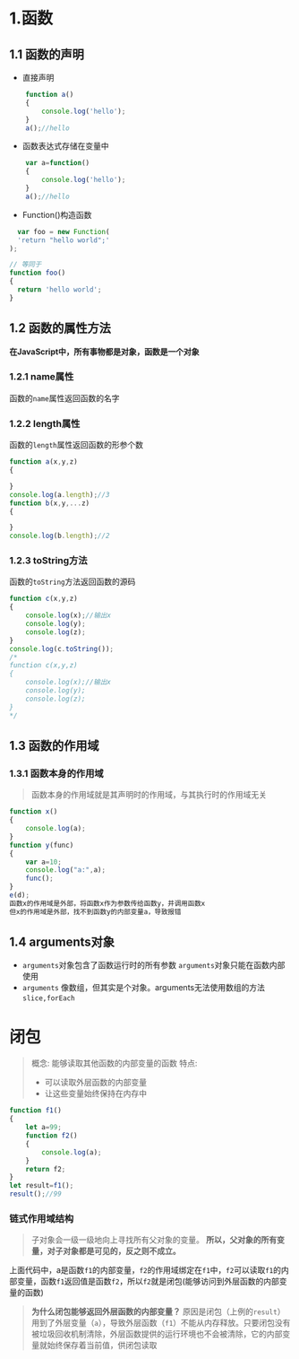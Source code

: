# 1.函数

## 1.1  函数的声明
* 直接声明
```javascript
    function a()
    {
        console.log('hello');
    }
    a();//hello
```
* 函数表达式存储在变量中
```javascript
    var a=function()
    {
        console.log('hello');
    }
    a();//hello
```
* Function()构造函数
```javascript
  var foo = new Function(
  'return "hello world";'
);

// 等同于
function foo() 
{
  return 'hello world';
}
```

## 1.2  函数的属性方法
**在JavaScript中，所有事物都是对象，函数是一个对象**
### 1.2.1   name属性
函数的`name`属性返回函数的名字

### 1.2.2 length属性
函数的`length`属性返回函数的形参个数
```javascript
function a(x,y,z)
{

}
console.log(a.length);//3
function b(x,y,...z)
{

}
console.log(b.length);//2
```

### 1.2.3 toString方法
函数的`toString`方法返回函数的源码
```javascript
function c(x,y,z)
{
    console.log(x);//输出x
    console.log(y);
    console.log(z);
}
console.log(c.toString());
/*
function c(x,y,z)
{
    console.log(x);//输出x
    console.log(y);
    console.log(z);
}
*/
```

##  1.3 函数的作用域
### 1.3.1 函数本身的作用域
> 函数本身的作用域就是其声明时的作用域，与其执行时的作用域无关
```javascript
function x()
{
    console.log(a);
}
function y(func)
{
    var a=10;
    console.log("a:",a);
    func();
}
e(d);
函数x的作用域是外部，将函数x作为参数传给函数y，并调用函数x
但x的作用域是外部，找不到函数y的内部变量a，导致报错
```

## 1.4  arguments对象
* `arguments`对象包含了函数运行时的所有参数 `arguments`对象只能在函数内部使用 
* `arguments` 像数组，但其实是个对象。arguments无法使用数组的方法`slice,forEach`

# 闭包
> 概念: 能够读取其他函数的内部变量的函数
> 特点:
> * 可以读取外层函数的内部变量
> * 让这些变量始终保持在内存中

```javascript
function f1()
{
    let a=99;
    function f2()
    {
        console.log(a);
    }
    return f2;
}
let result=f1();
result();//99
```
### 链式作用域结构
> 子对象会一级一级地向上寻找所有父对象的变量。
> **所以，父对象的所有变量，对子对象都是可见的，反之则不成立。**

上面代码中，a是函数`f1`的内部变量，`f2`的作用域绑定在`f1`中，`f2`可以读取`f1`的内部变量，函数`f1`返回值是函数`f2`，所以`f2`就是闭包(能够访问到外层函数的内部变量的函数)

> **为什么闭包能够返回外层函数的内部变量？**
> 原因是闭包（上例的`result`）用到了外层变量（`a`），导致外层函数（`f1`）不能从内存释放。只要闭包没有被垃圾回收机制清除，外层函数提供的运行环境也不会被清除，它的内部变量就始终保存着当前值，供闭包读取

